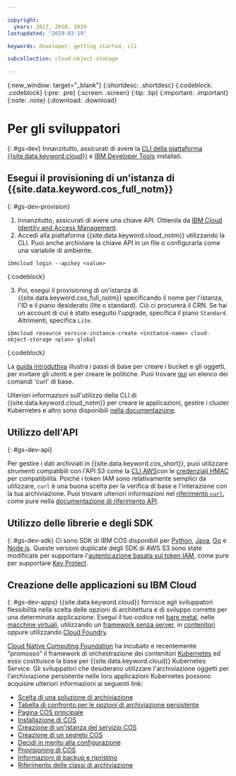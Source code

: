 ```yaml
---

copyright:
  years: 2017, 2018, 2019
lastupdated: "2019-03-19"

keywords: developer, getting started, cli

subcollection: cloud-object-storage

---
```

{:new_window: target="_blank"}
{:shortdesc: .shortdesc}
{:codeblock: .codeblock}
{:pre: .pre}
{:screen: .screen}
{:tip: .tip}
{:important: .important}
{:note: .note}
{:download: .download} 

# Per gli sviluppatori
{: #gs-dev}
Innanzitutto, assicurati di avere la [CLI della piattaforma {{site.data.keyword.cloud}}](https://cloud.ibm.com/docs/cli/index.html) e [IBM Developer Tools](https://cloud.ibm.com/docs/cloudnative/idt/index.html) installati. 

## Esegui il provisioning di un'istanza di {{site.data.keyword.cos_full_notm}}
{: #gs-dev-provision}

  1. Innanzitutto, assicurati di avere una chiave API. Ottienila da [IBM Cloud Identity and Access Management](https://cloud.ibm.com/iam/apikeys).
  2. Accedi alla piattaforma {{site.data.keyword.cloud_notm}} utilizzando la CLI. Puoi anche archiviare la chiave API in un file o configurarla come una variabile di ambiente. 

```
ibmcloud login --apikey <value>
```
{:codeblock}

  3. Poi, esegui il provisioning di un'istanza di {{site.data.keyword.cos_full_notm}} specificando il nome per l'istanza, l'ID e il piano desiderato (lite o standard). Ciò ci procurerà il CRN. Se hai un account di cui è stato eseguito l'upgrade, specifica il piano `Standard`. Altrimenti, specifica `Lite`.

```
ibmcloud resource service-instance-create <instance-name> cloud-object-storage <plan> global
```
{:codeblock}

La [guida introduttiva](/docs/services/cloud-object-storage?topic=cloud-object-storage-getting-started) illustra i passi di base per creare i bucket e gli oggetti, per invitare gli utenti e per creare le politiche. Puoi trovare [qui](/docs/services/cloud-object-storage/cli?topic=cloud-object-storage-curl) un elenco dei comandi 'curl' di base.

Ulteriori informazioni sull'utilizzo della CLI di {{site.data.keyword.cloud_notm}} per creare le applicazioni, gestire i cluster Kubernetes e altro sono disponibili [nella documentazione](/docs/cli/reference/ibmcloud?topic=cloud-cli-ibmcloud_cli).


## Utilizzo dell'API
{: #gs-dev-api}

Per gestire i dati archiviati in {{site.data.keyword.cos_short}}, puoi utilizzare strumenti compatibili con l'API S3 come la [CLI AWS](/docs/services/cloud-object-storage/cli?topic=cloud-object-storage-aws-cli)con le [credenziali HMAC](/docs/services/cloud-object-storage/hmac?topic=cloud-object-storage-hmac) per compatibilità. Poiché i token IAM sono relativamente semplici da utilizzare, `curl` è una buona scelta per la verifica di base e l'interazione con la tua archiviazione. Puoi trovare ulteriori informazioni nel [riferimento `curl`](/docs/services/cloud-object-storage/cli?topic=cloud-object-storage-curl), come pure nella [documentazione di riferimento API](/docs/services/cloud-object-storage/api-reference?topic=cloud-object-storage-compatibility-api).

## Utilizzo delle librerie e degli SDK
{: #gs-dev-sdk}
Ci sono SDK di IBM COS disponibili per [Python](/docs/services/cloud-object-storage/libraries?topic=cloud-object-storage-python), [Java](/docs/services/cloud-object-storage/libraries?topic=cloud-object-storage-java), [Go](/docs/services/cloud-object-storage/libraries?topic=cloud-object-storage-go) e [Node.js](/docs/services/cloud-object-storage/libraries?topic=cloud-object-storage-node). Queste versioni duplicate degli SDK di AWS S3 sono state modificate per supportare l'[autenticazione basata sul token IAM](/docs/services/cloud-object-storage/iam?topic=cloud-object-storage-iam-overview), come pure per supportare [Key Protect](/docs/services/cloud-object-storage/basics?topic=cloud-object-storage-encryption). 

## Creazione delle applicazioni su IBM Cloud
{: #gs-dev-apps}
{{site.data.keyword.cloud}} fornisce agli sviluppatori flessibilità nella scelta delle opzioni di architettura e di sviluppo corrette per una determinata applicazione. Esegui il tuo codice nel [bare metal](https://cloud.ibm.com/catalog/infrastructure/bare-metal), nelle [macchine virtuali](https://cloud.ibm.com/catalog/infrastructure/virtual-server-group), utilizzando un [framework senza server](https://cloud.ibm.com/openwhisk), in [contenitori](https://cloud.ibm.com/kubernetes/catalog/cluster) oppure utilizzando [Cloud Foundry](https://cloud.ibm.com/catalog/starters/sdk-for-nodejs). 

[Cloud Native Computing Foundation](https://www.cncf.io) ha incubato e recentemente "promosso" il framework di orchestrazione dei contenitori [Kubernetes](https://kubernetes.io) ed esso costituisce la base per {{site.data.keyword.cloud}} Kubernetes Service. Gli sviluppatori che desiderano utilizzare l'archiviazione oggetti per l'archiviazione persistente nelle loro applicazioni Kubernetes possono acquisire ulteriori informazioni ai seguenti link: 

 * [Scelta di una soluzione di archiviazione](/docs/containers?topic=containers-storage_planning#choose_storage_solution)
 * [Tabella di confronto per le opzioni di archiviazione persistente](/docs/containers?topic=containers-storage_planning#persistent_storage_overview)
 * [Pagina COS principale](/docs/containers?topic=containers-object_storage)
 * [Installazione di COS](/docs/containers?topic=containers-object_storage#install_cos)
 * [Creazione di un'istanza del servizio COS](/docs/containers?topic=containers-object_storage#create_cos_service)
 * [Creazione di un segreto COS](/docs/containers?topic=containers-object_storage#create_cos_secret)
 * [Decidi in merito alla configurazione](/docs/containers?topic=containers-object_storage#configure_cos)
 * [Provisioning di COS](/docs/containers?topic=containers-object_storage#add_cos)
 * [Informazioni di backup e ripristino](/docs/containers?topic=containers-object_storage#backup_restore)
 * [Riferimento delle classi di archiviazione](/docs/containers?topic=containers-object_storage#storageclass_reference)


